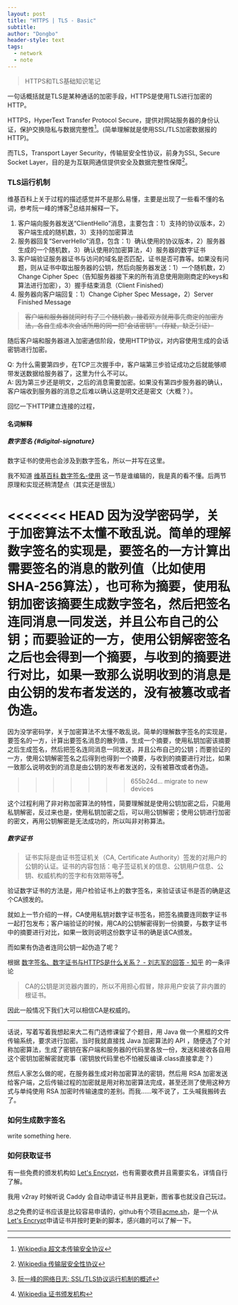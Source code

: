 ```yaml
---
layout: post
title: "HTTPS | TLS - Basic"
subtitle: 
author: "Dongbo"
header-style: text
tags:
  - network
  - note
---
```


> HTTPS和TLS基础知识笔记

一句话概括就是TLS是某种通话的加密手段，HTTPS是使用TLS进行加密的HTTP。

HTTPS，HyperText Transfer Protocol Secure，提供对网站服务器的身份认证，保护交换隐私与数据完整性[^1]。(简单理解就是使用SSL/TLS加密数据报的HTTP)。

而TLS，Transport Layer Security，传输层安全性协议，前身为SSL, Secure Socket Layer，目的是为互联网通信提供安全及数据完整性保障[^2]。

### TLS运行机制

维基百科上关于过程的描述感觉并不是那么易懂，主要是出现了一些看不懂的名词，参考阮一峰的博客[^3]总结并解释一下。

1. 客户端向服务器发送“ClientHello”消息，主要包含：1）支持的协议版本，2）客户端生成的随机数，3）支持的加密算法
2. 服务器回复“ServerHello”消息，包含：1）确认使用的协议版本，2）服务器生成的一个随机数，3）确认使用的加密算法，4）服务器的数字证书
3. 客户端验证服务器证书与访问的域名是否匹配，证书是否可靠等。如果没有问题，则从证书中取出服务器的公钥，然后向服务器发送：1）一个随机数，2）Change Cipher Spec（告知服务器接下来的所有消息使用刚刚商定的keys和算法进行加密），3）握手结束消息（Client Finished）
4. 服务器向客户端回复：1）Change Cipher Spec Message，2）Server Finished Message

> ~~客户端和服务器就同时有了三个随机数，接着双方就用事先商定的加密方法，各自生成本次会话所用的同一把"会话密钥"。（存疑，缺乏引证）~~

随后客户端和服务器进入加密通信阶段，使用HTTP协议，对内容使用生成的会话密钥进行加密。

Q: 为什么需要第四步，在TCP三次握手中，客户端第三步验证成功之后就能够顺带发送数据给服务器了，这里为什么不可以。  
A: 因为第三步还是明文，之后的消息需要加密。如果没有第四步服务器的确认，客户端收到服务器的消息之后难以确认这是明文还是密文（大概？）。


回忆一下HTTP建立连接的过程，

#### 名词解释 

##### 数字签名 {#digital-signature}

数字证书的使用也会涉及到数字签名，所以一并写在这里。

我不知道 [维基百科 数字签名-使用](https://zh.wikipedia.org/wiki/%E6%95%B8%E4%BD%8D%E7%B0%BD%E7%AB%A0)
这一节是谁编辑的，我是真的看不懂。后两节原理和实现还稍清楚点（其实还是很乱）

<<<<<<< HEAD
因为没学密码学，关于加密算法不太懂不敢乱说。简单的理解数字签名的实现是，要签名的一方计算出需要签名的消息的散列值（比如使用SHA-256算法），也可称为摘要，使用私钥加密该摘要生成数字签名，然后把签名连同消息一同发送，并且公布自己的公钥；而要验证的一方，使用公钥解密签名之后也会得到一个摘要，与收到的摘要进行对比，如果一致那么说明收到的消息是由公钥的发布者发送的，没有被篡改或者伪造。
=======
因为没学密码学，关于加密算法不太懂不敢乱说。简单的理解数字签名的实现是，要签名的一方，计算出要签名消息的散列值，生成一个摘要，使用私钥加密该摘要之后生成签名，然后把签名连同消息一同发送，并且公布自己的公钥；而要验证的一方，使用公钥解密签名之后得到也得到一个摘要，与收到的摘要进行对比，如果一致那么说明收到的消息是由公钥的发布者发送的，没有被篡改或者伪造。
>>>>>>> 655b24d... migrate to new devices

这个过程利用了非对称加密算法的特性，简要理解就是使用公钥加密之后，只能用私钥解密，反过来也是，使用私钥加密之后，可以用公钥解密；使用公钥进行加密的密文，再用公钥解密是无法成功的，所以叫非对称算法。


##### 数字证书

> 证书实际是由证书签证机关（CA, Certificate Authority）签发的对用户的公钥的认证。证书的内容包括：电子签证机关的信息、公钥用户信息、公钥、权威机构的签字和有效期等等[^4]。

验证数字证书的方法是，用户检验证书上的数字签名，来验证该证书是否的确是这个CA颁发的。

就如上一节介绍的一样，CA使用私钥对数字证书签名，把签名摘要连同数字证书一起打包发布；客户端验证的时候，用CA的公钥解密得到一份摘要，与数字证书中的摘要进行对比，如果一致则说明这份数字证书的确是该CA颁发。

而如果有伪造者连同公钥一起伪造了呢？

根据 [数字签名、数字证书与HTTPS是什么关系？ - 刘志军的回答 - 知乎](https://www.zhihu.com/question/52493697/answer/131015846) 的一条评论

> CA的公钥是浏览器内置的，所以不用担心假冒，除非用户安装了非内置的根证书。

因此一般情况下我们大可以相信CA是权威的。

---------

话说，写着写着我想起来大二有门选修课留了个题目，用 Java 做一个黑框的文件传输系统，要求进行加密。当时我就直接找 Java 加密算法的 API ，随便选了个对称加密算法，生成了密钥在客户端和服务器的代码里各放一份，发送和接收各自用这个密钥加密解密就完事（密钥放代码里也不怕被反编译.class直接拿走？）

然后人家怎么做的呢，在服务器生成对称加密算法的密钥，然后用 RSA 加密发送给客户端，之后传输过程的加密就是用对称加密算法完成，甚至还测了使用这种方式与单纯使用 RSA 加密时传输速度的差别。而我……唉不说了，工头喊我搬砖去了。

### 如何生成数字签名

write something here.

### 如何获取证书

有一些免费的颁发机构如 [Let's Encrypt][1]，也有需要收费并且需要实名，详情自行了解。

我用 v2ray 时候听说 Caddy 会自动申请证书并且更新，图省事也就没自己玩过。

总之免费的证书应该是比较容易申请的，github有个项目[acme.sh](https://github.com/Neilpang/acme.sh)，是一个从[Let's Encrypt][1]申请证书并按时更新的脚本，感兴趣的可以了解一下。

---------- 


[^1]: [Wikipedia 超文本传输安全协议](https://zh.wikipedia.org/wiki/%E8%B6%85%E6%96%87%E6%9C%AC%E4%BC%A0%E8%BE%93%E5%AE%89%E5%85%A8%E5%8D%8F%E8%AE%AE)

[^2]: [Wikipedia 传输层安全性协议](https://zh.wikipedia.org/wiki/%E5%82%B3%E8%BC%B8%E5%B1%A4%E5%AE%89%E5%85%A8%E6%80%A7%E5%8D%94%E5%AE%9A)

[^3]: [阮一峰的网络日志: SSL/TLS协议运行机制的概述](https://www.ruanyifeng.com/blog/2014/02/ssl_tls.html)

[^4]: [Wikipedia 证书颁发机构](https://zh.wikipedia.org/wiki/%E8%AF%81%E4%B9%A6%E9%A2%81%E5%8F%91%E6%9C%BA%E6%9E%84)

[1]: https://letsencrypt.org/